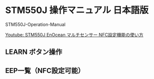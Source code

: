 # STM550J 操作マニュアル 日本語版

STM550J-Operation-Manual

[Youtube: STM550J EnOcean マルチセンサー NFC設定機能の使い方](https://www.youtube.com/watch?v=24BFDGHja9c)

## LEARN ボタン操作


## EEP一覧（NFC設定可能）


